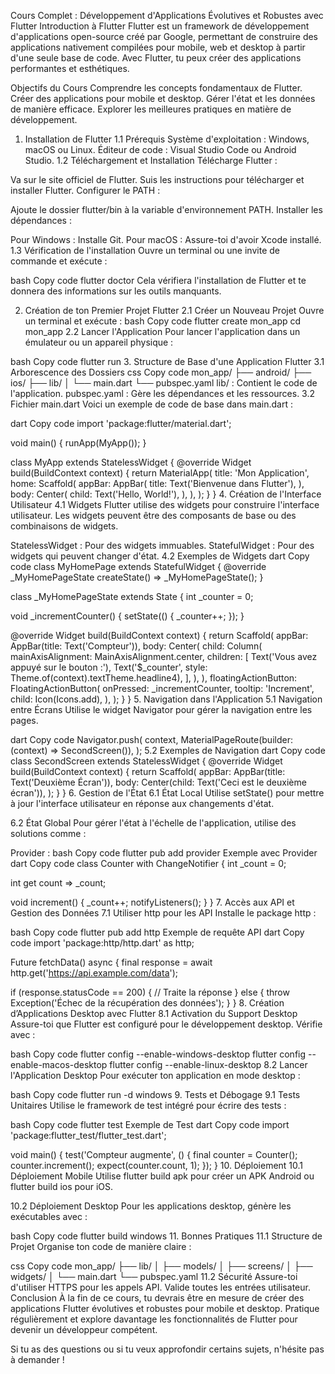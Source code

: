 Cours Complet : Développement d'Applications Évolutives et Robustes avec Flutter
Introduction à Flutter
Flutter est un framework de développement d'applications open-source créé par Google, permettant de construire des applications nativement compilées pour mobile, web et desktop à partir d'une seule base de code. Avec Flutter, tu peux créer des applications performantes et esthétiques.

Objectifs du Cours
Comprendre les concepts fondamentaux de Flutter.
Créer des applications pour mobile et desktop.
Gérer l'état et les données de manière efficace.
Explorer les meilleures pratiques en matière de développement.
1. Installation de Flutter
1.1 Prérequis
Système d'exploitation : Windows, macOS ou Linux.
Éditeur de code : Visual Studio Code ou Android Studio.
1.2 Téléchargement et Installation
Télécharge Flutter :

Va sur le site officiel de Flutter.
Suis les instructions pour télécharger et installer Flutter.
Configurer le PATH :

Ajoute le dossier flutter/bin à la variable d'environnement PATH.
Installer les dépendances :

Pour Windows : Installe Git.
Pour macOS : Assure-toi d'avoir Xcode installé.
1.3 Vérification de l'installation
Ouvre un terminal ou une invite de commande et exécute :

bash
Copy code
flutter doctor
Cela vérifiera l'installation de Flutter et te donnera des informations sur les outils manquants.

2. Création de ton Premier Projet Flutter
2.1 Créer un Nouveau Projet
Ouvre un terminal et exécute :
bash
Copy code
flutter create mon_app
cd mon_app
2.2 Lancer l'Application
Pour lancer l'application dans un émulateur ou un appareil physique :

bash
Copy code
flutter run
3. Structure de Base d'une Application Flutter
3.1 Arborescence des Dossiers
css
Copy code
mon_app/
├── android/
├── ios/
├── lib/
│   └── main.dart
└── pubspec.yaml
lib/ : Contient le code de l'application.
pubspec.yaml : Gère les dépendances et les ressources.
3.2 Fichier main.dart
Voici un exemple de code de base dans main.dart :

dart
Copy code
import 'package:flutter/material.dart';

void main() {
  runApp(MyApp());
}

class MyApp extends StatelessWidget {
  @override
  Widget build(BuildContext context) {
    return MaterialApp(
      title: 'Mon Application',
      home: Scaffold(
        appBar: AppBar(
          title: Text('Bienvenue dans Flutter'),
        ),
        body: Center(
          child: Text('Hello, World!'),
        ),
      ),
    );
  }
}
4. Création de l'Interface Utilisateur
4.1 Widgets
Flutter utilise des widgets pour construire l'interface utilisateur. Les widgets peuvent être des composants de base ou des combinaisons de widgets.

StatelessWidget : Pour des widgets immuables.
StatefulWidget : Pour des widgets qui peuvent changer d'état.
4.2 Exemples de Widgets
dart
Copy code
class MyHomePage extends StatefulWidget {
  @override
  _MyHomePageState createState() => _MyHomePageState();
}

class _MyHomePageState extends State<MyHomePage> {
  int _counter = 0;

  void _incrementCounter() {
    setState(() {
      _counter++;
    });
  }

  @override
  Widget build(BuildContext context) {
    return Scaffold(
      appBar: AppBar(title: Text('Compteur')),
      body: Center(
        child: Column(
          mainAxisAlignment: MainAxisAlignment.center,
          children: <Widget>[
            Text('Vous avez appuyé sur le bouton :'),
            Text('$_counter', style: Theme.of(context).textTheme.headline4),
          ],
        ),
      ),
      floatingActionButton: FloatingActionButton(
        onPressed: _incrementCounter,
        tooltip: 'Increment',
        child: Icon(Icons.add),
      ),
    );
  }
}
5. Navigation dans l'Application
5.1 Navigation entre Écrans
Utilise le widget Navigator pour gérer la navigation entre les pages.

dart
Copy code
Navigator.push(
  context,
  MaterialPageRoute(builder: (context) => SecondScreen()),
);
5.2 Exemples de Navigation
dart
Copy code
class SecondScreen extends StatelessWidget {
  @override
  Widget build(BuildContext context) {
    return Scaffold(
      appBar: AppBar(title: Text('Deuxième Écran')),
      body: Center(child: Text('Ceci est le deuxième écran')),
    );
  }
}
6. Gestion de l'État
6.1 État Local
Utilise setState() pour mettre à jour l'interface utilisateur en réponse aux changements d'état.

6.2 État Global
Pour gérer l'état à l'échelle de l'application, utilise des solutions comme :

Provider :
bash
Copy code
flutter pub add provider
Exemple avec Provider
dart
Copy code
class Counter with ChangeNotifier {
  int _count = 0;
  
  int get count => _count;

  void increment() {
    _count++;
    notifyListeners();
  }
}
7. Accès aux API et Gestion des Données
7.1 Utiliser http pour les API
Installe le package http :

bash
Copy code
flutter pub add http
Exemple de requête API
dart
Copy code
import 'package:http/http.dart' as http;

Future<void> fetchData() async {
  final response = await http.get('https://api.example.com/data');

  if (response.statusCode == 200) {
    // Traite la réponse
  } else {
    throw Exception('Échec de la récupération des données');
  }
}
8. Création d’Applications Desktop avec Flutter
8.1 Activation du Support Desktop
Assure-toi que Flutter est configuré pour le développement desktop. Vérifie avec :

bash
Copy code
flutter config --enable-windows-desktop
flutter config --enable-macos-desktop
flutter config --enable-linux-desktop
8.2 Lancer l'Application Desktop
Pour exécuter ton application en mode desktop :

bash
Copy code
flutter run -d windows
9. Tests et Débogage
9.1 Tests Unitaires
Utilise le framework de test intégré pour écrire des tests :

bash
Copy code
flutter test
Exemple de Test
dart
Copy code
import 'package:flutter_test/flutter_test.dart';

void main() {
  test('Compteur augmente', () {
    final counter = Counter();
    counter.increment();
    expect(counter.count, 1);
  });
}
10. Déploiement
10.1 Déploiement Mobile
Utilise flutter build apk pour créer un APK Android ou flutter build ios pour iOS.

10.2 Déploiement Desktop
Pour les applications desktop, génère les exécutables avec :

bash
Copy code
flutter build windows
11. Bonnes Pratiques
11.1 Structure de Projet
Organise ton code de manière claire :

css
Copy code
mon_app/
├── lib/
│   ├── models/
│   ├── screens/
│   ├── widgets/
│   └── main.dart
└── pubspec.yaml
11.2 Sécurité
Assure-toi d'utiliser HTTPS pour les appels API.
Valide toutes les entrées utilisateur.
Conclusion
À la fin de ce cours, tu devrais être en mesure de créer des applications Flutter évolutives et robustes pour mobile et desktop. Pratique régulièrement et explore davantage les fonctionnalités de Flutter pour devenir un développeur compétent.

Si tu as des questions ou si tu veux approfondir certains sujets, n'hésite pas à demander !